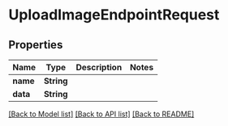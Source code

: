 # UploadImageEndpointRequest

## Properties

Name | Type | Description | Notes
------------ | ------------- | ------------- | -------------
**name** | **String** |  | 
**data** | **String** |  | 

[[Back to Model list]](../README.md#documentation-for-models) [[Back to API list]](../README.md#documentation-for-api-endpoints) [[Back to README]](../README.md)


